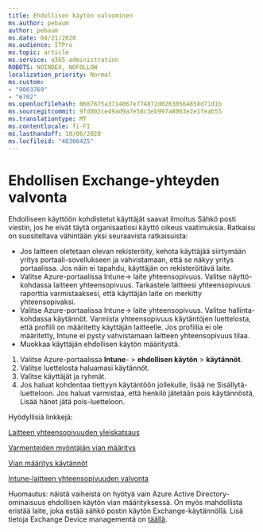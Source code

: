 ```yaml
---
title: Ehdollisen käytön valvominen
ms.author: pebaum
author: pebaum
ms.date: 04/21/2020
ms.audience: ITPro
ms.topic: article
ms.service: o365-administration
ROBOTS: NOINDEX, NOFOLLOW
localization_priority: Normal
ms.custom:
- "9003769"
- "6702"
ms.openlocfilehash: 0687875a3714067e774872d02630564858d71d1b
ms.sourcegitcommit: 9fd002ce49ad9a7e58c3eb997a8063e2e1feab55
ms.translationtype: MT
ms.contentlocale: fi-FI
ms.lasthandoff: 10/06/2020
ms.locfileid: "48366425"
---
```

# <a name="monitoring-conditional-access-for-exchange"></a>Ehdollisen Exchange-yhteyden valvonta

Ehdolliseen käyttöön kohdistetut käyttäjät saavat ilmoitus Sähkö posti viestin, jos he eivät täytä organisaatiosi käyttö oikeus vaatimuksia. Ratkaisu on suositeltava vähintään yksi seuraavista ratkaisuista:

- Jos laitteen oletetaan olevan rekisteröity, kehota käyttäjää siirtymään yritys portaali-sovellukseen ja vahvistamaan, että se näkyy yritys portaalissa. Jos näin ei tapahdu, käyttäjän on rekisteröitävä laite.
- Valitse Azure-portaalissa Intune-> laite yhteensopivuus. Valitse näyttö-kohdassa laitteen yhteensopivuus. Tarkastele laitteesi yhteensopivuus raporttia varmistaaksesi, että käyttäjän laite on merkitty yhteensopivaksi.
- Valitse Azure-portaalissa Intune-> laite yhteensopivuus. Valitse hallinta-kohdassa käytännöt. Varmista yhteensopivuus käytäntöjen luettelosta, että profiili on määritetty käyttäjän laitteelle. Jos profiilia ei ole määritetty, Intune ei pysty vahvistamaan laitteen yhteensopivuus tilaa.
- Muokkaa käyttäjän ehdollisen käytön määritystä.

1. Valitse Azure-portaalissa **Intune**-  >  **ehdollisen käytön**  >  **käytännöt**.
2. Valitse luettelosta haluamasi käytännöt.
3. Valitse käyttäjät ja ryhmät.
4. Jos haluat kohdentaa tiettyyn käytäntöön jollekulle, lisää ne Sisällytä-luetteloon. Jos haluat varmistaa, että henkilö jätetään pois käytännöstä, Lisää hänet jätä pois-luetteloon.

Hyödyllisiä linkkejä:

[Laitteen yhteensopivuuden yleiskatsaus](https://docs.microsoft.com/intune/device-compliance-get-started)

[Varmenteiden myöntäjän vian määritys](https://docs.microsoft.com/intune/troubleshoot-conditional-access)

[Vian määritys käytännöt](https://docs.microsoft.com/intune/troubleshoot-policies-in-microsoft-intune)

[Intune-laitteen yhteensopivuuden valvonta](https://docs.microsoft.com/intune/compliance-policy-monitor)

Huomautus: näistä vaiheista on hyötyä vain Azure Active Directory-ominaisuus ehdollisen käytön vian määrityksessä. On myös mahdollista eristää laite, joka estää sähkö postin käytön Exchange-käytännöllä. Lisä tietoja Exchange Device managementä on [täällä](<https://docs.microsoft.com/previous-versions/office/exchange-server-2010/ff959225(v=exchg.141>).
